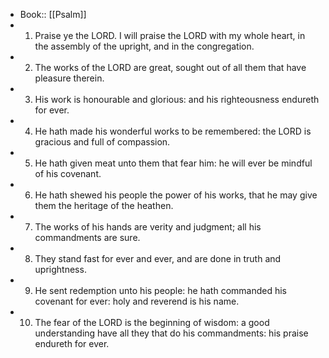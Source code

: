 - Book:: [[Psalm]]
- 1. Praise ye the LORD. I will praise the LORD with my whole heart, in the assembly of the upright, and in the congregation.
- 2. The works of the LORD are great, sought out of all them that have pleasure therein.
- 3. His work is honourable and glorious: and his righteousness endureth for ever.
- 4. He hath made his wonderful works to be remembered: the LORD is gracious and full of compassion.
- 5. He hath given meat unto them that fear him: he will ever be mindful of his covenant.
- 6. He hath shewed his people the power of his works, that he may give them the heritage of the heathen.
- 7. The works of his hands are verity and judgment; all his commandments are sure.
- 8. They stand fast for ever and ever, and are done in truth and uprightness.
- 9. He sent redemption unto his people: he hath commanded his covenant for ever: holy and reverend is his name.
- 10. The fear of the LORD is the beginning of wisdom: a good understanding have all they that do his commandments: his praise endureth for ever.
